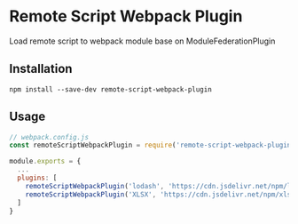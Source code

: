 # Remote Script Webpack Plugin

Load remote script to webpack module base on ModuleFederationPlugin

## Installation

    npm install --save-dev remote-script-webpack-plugin

## Usage

```js
// webpack.config.js
const remoteScriptWebpackPlugin = require('remote-script-webpack-plugin')

module.exports = {
  ...
  plugins: [
    remoteScriptWebpackPlugin('lodash', 'https://cdn.jsdelivr.net/npm/lodash'),
    remoteScriptWebpackPlugin('XLSX', 'https://cdn.jsdelivr.net/npm/xlsx/dist/xlsx.full.min.js'),
  ]
}
```
